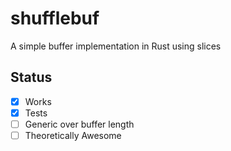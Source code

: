 # shufflebuf

A simple buffer implementation in Rust using slices

## Status

- [x] Works
- [x] Tests
- [ ] Generic over buffer length
- [ ] Theoretically Awesome
